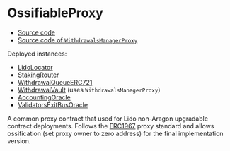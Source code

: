 # OssifiableProxy

- [Source code](https://github.com/lidofinance/lido-dao/blob/master/contracts/0.8.9/proxy/OssifiableProxy.sol)
- [Source code of `WithdrawalsManagerProxy`](https://github.com/lidofinance/withdrawals-manager-stub/blob/main/contracts/WithdrawalsManagerProxy.sol)

Deployed instances:

- [LidoLocator](/contracts/lido-locator)
- [StakingRouter](/contracts/staking-router)
- [WithdrawalQueueERC721](/contracts/withdrawal-queue-erc721)
- [WithdrawalVault](/contracts/withdrawal-vault) (uses `WithdrawalsManagerProxy`)
- [AccountingOracle](/contracts/accounting-oracle)
- [ValidatorsExitBusOracle](/contracts/validators-exit-bus-oracle)

A common proxy contract that used for Lido non-Aragon upgradable contract deployments.
Follows the [ERC1967](https://eips.ethereum.org/EIPS/eip-1967) proxy standard and allows ossification
(set proxy owner to zero address) for the final implementation version.
